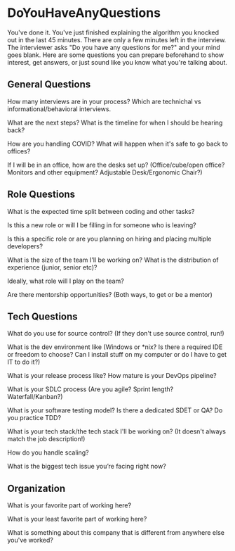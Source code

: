 # DoYouHaveAnyQuestions

You've done it. You've just finished explaining the algorithm you knocked out in the last 45 minutes. There are only a few minutes left in the interview. The interviewer asks "Do you have any questions for me?" and your mind goes blank. Here are some questions you can prepare beforehand to show interest, get answers, or just sound like you know what you're talking about.


## General Questions
How many interviews are in your process? Which are technichal vs informational/behavioral interviews.

What are the next steps? What is the timeline for when I should be hearing back?

How are you handling COVID? What will happen when it's safe to go back to offices?

If I will be in an office, how are the desks set up? (Office/cube/open office? Monitors and other equipment? Adjustable Desk/Ergonomic Chair?)


## Role Questions
What is the expected time split between coding and other tasks?

Is this a new role or will I be filling in for someone who is leaving?

Is this a specific role or are you planning on hiring and placing multiple developers?

What is the size of the team I'll be working on? What is the distribution of experience (junior, senior etc)?

Ideally, what role will I play on the team?

Are there mentorship opportunities? (Both ways, to get or be a mentor)


## Tech Questions
What do you use for source control? (If they don't use source control, run!)

What is the dev environment like (Windows or \*nix? Is there a required IDE or freedom to choose? Can I install stuff on my computer or do I have to get IT to do it?)

What is your release process like? How mature is your DevOps pipeline?

What is your SDLC process (Are you agile? Sprint length? Waterfall/Kanban?)

What is your software testing model? Is there a dedicated SDET or QA? Do you practice TDD?

What is your tech stack/the tech stack I'll be working on? (It doesn't always match the job description!)

How do you handle scaling?

What is the biggest tech issue you’re facing right now?


## Organization
What is your favorite part of working here? 

What is your least favorite part of working here? 

What is something about this company that is different from anywhere else you've worked?
